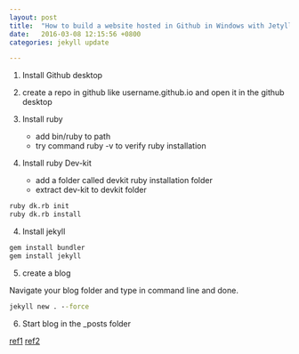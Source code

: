 ```yaml
---
layout: post
title:  "How to build a website hosted in Github in Windows with Jetyll"
date:   2016-03-08 12:15:56 +0800
categories: jekyll update

---
```


1. Install Github desktop

2. create a repo in github like username.github.io and open it in the github desktop

2. Install ruby 
	- add bin/ruby to path 
	- try command ruby -v to verify ruby installation

3. Install ruby Dev-kit
	- add a folder called devkit ruby installation folder 
	- extract dev-kit to devkit folder

```cmd
ruby dk.rb init
ruby dk.rb install

```

4. Install jekyll

```cmd
gem install bundler
gem install jekyll

```

5. create a blog

Navigate your blog folder and type in command line and done. 

```cmd
jekyll new . --force

```

6. Start blog in the _posts folder



[ref1](https://www.youtube.com/watch?v=E512qOn8tZE)
[ref2](https://jekyllrb.com/docs/quickstart/)

